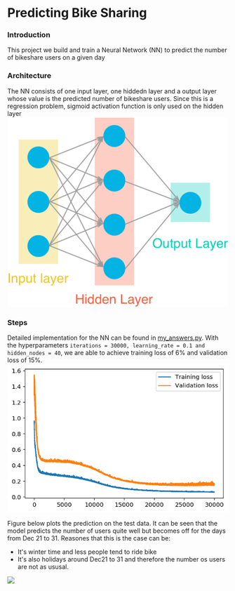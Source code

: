 # Predicting Bike Sharing

### Introduction
This project we build and train a Neural Network (NN) to predict the number of bikeshare users on a given day

### Architecture

The NN consists of one input layer, one hiddedn layer and a output layer whose value is the predicted number of bikeshare users. Since this is a regression problem, sigmoid activation function is only used on the hidden layer
![](images/neural_network.png)

### Steps 

Detailed implementation for the NN can be found in [my_answers.py](./my_answers.py). With the hyperparameters `iterations = 30000, learning_rate = 0.1 and hidden_nodes = 40`, we are able to achieve training loss of 6% and validation loss of 15%. 
![](images/loss.png)


Figure below plots the prediction on the test data. It can be seen that the model predicts the number of users quite well but becomes off for the days from Dec 21 to 31. Reasones that this is the case can be:
* It's winter time and less people tend to ride bike 
* It's also holidays around Dec21 to 31 and therefore the number os users are not as ususal.

![](images/cluster.png)

